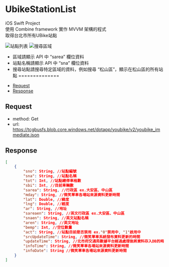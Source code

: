 # UbikeStationList
iOS Swift Project  
使用 Combine framework 實作 MVVM 架構的程式  
取得台北市所有UBike站點  

![站點列表](https://raw.github.com/PersonZhang01/UbikeStationList/main/Screenshot/StationList.png)
![搜尋區域](https://raw.github.com/PersonZhang01/UbikeStationList/main/Screenshot/SearchArea.png)

- 區域請顯示 API 中 “sarea” 欄位資料
- 站點名稱請顯示 API 中 “sna” 欄位資料
- 搜尋站點請搜尋特定區域的資料，例如搜尋 “松山區”，顯示在松山區的所有站點
==============
*   [Request](#request)
*   [Response](#response)

<h2 id="request">Request</h2>

*   method: Get
*   url: https://tcgbusfs.blob.core.windows.net/dotapp/youbike/v2/youbike_immediate.json

<h2 id="response">Response</h2>

```json
[
    {
        "sno": String, //站點編號
        "sna": String, //站點名稱
        "tot": Int, //站點總停車格數
        "sbi": Int, //目前車輛數
        "sarea": String, //行政區 ex.大安區、中山區
        "mday": String, //微笑單車各場站來源資料更新時間
        "lat": Double, //緯度
        "lng": Double, //經度
        "ar": String, //地址
        "sareaen": String, //英文行政區 ex.大安區、中山區
        "snaen": String, //英文站點名稱
        "aren": String, //英文地址
        "bemp": Int, //空位數量
        "act": String, //站點目前是否禁用 ex."0"禁用中, "1"啟用中
        "srcUpdateTime": String, //微笑單車系統發布資料更新的時間
        "updateTime": String, //北市府交通局數據平台經過處理後將資料存入DB的時間
        "infoTime": String, //微笑單車各場站來源資料更新時間
        "infoDate": String //微笑單車各場站來源資料更新時間
    }
]
```
